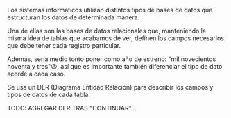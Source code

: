Los sistemas informáticos utilizan distintos tipos de bases de datos que estructuran los datos de determinada manera. 

Una de ellas son las bases de datos relacionales que, manteniendo la misma idea de tablas que acabamos de ver, definen los campos necesarios que debe tener cada registro particular. 

Además, sería medio tonto poner como año de estreno: "mil novecientos noventa y tres":laughing:, así que es importante también diferenciar el tipo de dato acorde a cada caso. 

Se usa un DER (Diagrama Entidad Relación) para describir los campos y tipos de datos de cada tabla.

TODO: AGREGAR DER TRAS "CONTINUAR"...
